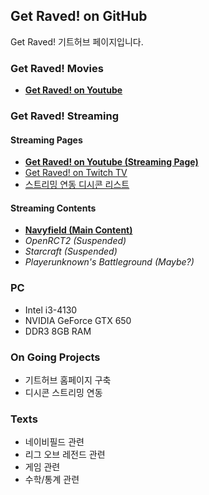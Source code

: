## Get Raved! on GitHub

Get Raved! 기트허브 페이지입니다.
  
  
  

### Get Raved! Movies

* [**Get Raved! on Youtube**](https://www.youtube.com/channel/UCddjChClpRKImlG8fepmypA)
  
  


### Get Raved! Streaming

#### Streaming Pages
* [**Get Raved! on Youtube (Streaming Page)**](https://www.youtube.com/channel/UCddjChClpRKImlG8fepmypA/live)
* [Get Raved! on Twitch TV](https://go.twitch.tv/trollingrave)
* [스트리밍 연동 디시콘 리스트](https://gist.githubusercontent.com/Get-Raved/57fbde60b5e19fcb31406d9cc0dc8600/raw/dccon_list.json)

#### Streaming Contents
* [**Navyfield (Main Content)**](http://navyfield.co.kr/main.asp)
* _OpenRCT2 (Suspended)_
* _Starcraft (Suspended)_
* _Playerunknown's Battleground (Maybe?)_
  
  
  

### PC

* Intel i3-4130
* NVIDIA GeForce GTX 650
* DDR3 8GB RAM
  
  
  

### On Going Projects

* 기트허브 홈페이지 구축
* 디시콘 스트리밍 연동
  
  
  

### Texts

* 네이비필드 관련
* 리그 오브 레전드 관련
* 게임 관련
* 수학/통계 관련
